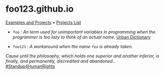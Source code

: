 foo123.github.io
=================

[Examples and Projects](https://foo123.github.io/examples/) • [Projects List](https://github.com/foo123/foo123)

* `foo` : *An term used for unimportant variables in programming when the programmer is too lazy to think of an actual name.*  [Urban Dictionary](http://www.urbandictionary.com/define.php?term=foo)

* `foo123` : *A workaround when the name `foo` is already taken.*


*Cause until the philosophy, which holds one superior and another inferior, is finally, and permanently, discredited and abandoned..* [#Standup4HumanRights](https://www.standup4humanrights.org/en/index.html)
